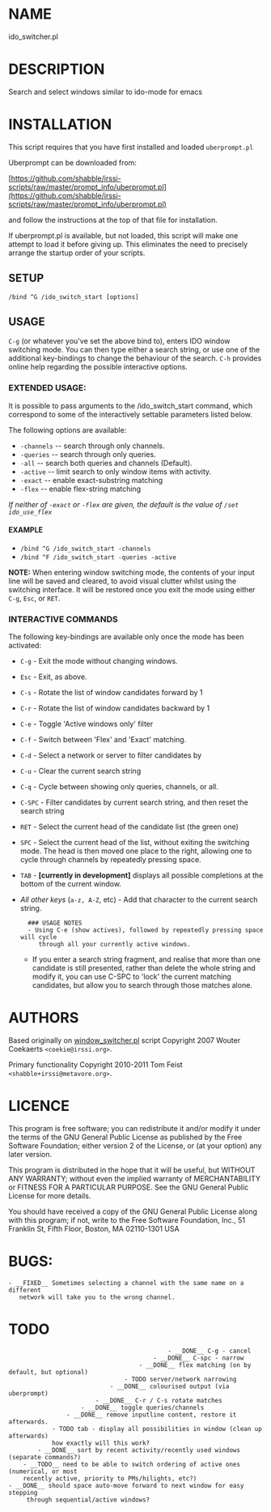 # NAME

ido_switcher.pl

# DESCRIPTION 

Search and select windows similar to ido-mode for emacs

# INSTALLATION

This script requires that you have first installed and loaded `uberprompt.pl`

Uberprompt can be downloaded from:

[https://github.com/shabble/irssi-scripts/raw/master/prompt_info/uberprompt.pl](https://github.com/shabble/irssi-scripts/raw/master/prompt_info/uberprompt.pl)

and follow the instructions at the top of that file for installation.

If uberprompt.pl is available, but not loaded, this script will make one
attempt to load it before giving up.  This eliminates the need to precisely
arrange the startup order of your scripts.

## SETUP

`/bind ^G /ido_switch_start [options]`

## USAGE

`C-g` (or whatever you've set the above bind to), enters IDO window switching mode.
You can then type either a search string, or use one of the additional key-bindings
to change the behaviour of the search.  `C-h` provides online help regarding
the possible interactive options.

### EXTENDED USAGE:

It is possible to pass arguments to the /ido_switch_start command, which
correspond to some of the interactively settable parameters listed below.

The following options are available:

- `-channels` -- search through only channels.
- `-queries`  -- search through only queries.
- `-all`      -- search both queries and channels (Default).
- `-active`   -- limit search to only window items with activity.
- `-exact`    -- enable exact-substring matching
- `-flex`     -- enable flex-string matching

_If neither of `-exact` or `-flex` are given, the default is the value of
`/set ido_use_flex`_

#### EXAMPLE

- `/bind ^G /ido_switch_start -channels`
- `/bind ^F /ido_switch_start -queries -active`

__NOTE:__ When entering window switching mode, the contents of your input line will
be saved and cleared, to avoid visual clutter whilst using the switching
interface.  It will be restored once you exit the mode using either `C-g`, `Esc`,
or `RET`.

### INTERACTIVE COMMANDS

The following key-bindings are available only once the mode has been
activated:

- `C-g`   - Exit the mode without changing windows.
- `Esc`   - Exit, as above.
- `C-s`   - Rotate the list of window candidates forward by 1
- `C-r`   - Rotate the list of window candidates backward by 1
- `C-e`   - Toggle 'Active windows only' filter
- `C-f`   - Switch between 'Flex' and 'Exact' matching.
- `C-d`   - Select a network or server to filter candidates by
- `C-u`   - Clear the current search string
- `C-q`   - Cycle between showing only queries, channels, or all.
- `C-SPC` - Filter candidates by current search string, and then reset
                 the search string
- `RET`   - Select the current head of the candidate list (the green one)
- `SPC`   - Select the current head of the list, without exiting the
                 switching mode. The head is then moved one place to the right,
                 allowing one to cycle through channels by repeatedly pressing space.
- `TAB`   - __[currently in development]__ displays all possible completions
                 at the bottom of the current window.
- _All other keys_ (`a-z, A-Z`, etc) - Add that character to the current search
                        string.

        ### USAGE NOTES
        - Using C-e (show actives), followed by repeatedly pressing space will cycle
           through all your currently active windows.
    - If you enter a search string fragment, and realise that more than one candidate
       is still presented, rather than delete the whole string and modify it, you can
       use C-SPC to 'lock' the current matching candidates, but allow you to search
       through those matches alone.

# AUTHORS

Based originally on [window_switcher.pl](http://scripts.irssi.org/scripts/window_switcher.pl) script Copyright 2007 Wouter Coekaerts
`<coekie@irssi.org>`.

Primary functionality Copyright 2010-2011 Tom Feist
`<shabble+irssi@metavore.org>`.

# LICENCE

This program is free software; you can redistribute it and/or modify
it under the terms of the GNU General Public License as published by
the Free Software Foundation; either version 2 of the License, or
(at your option) any later version.

This program is distributed in the hope that it will be useful,
but WITHOUT ANY WARRANTY; without even the implied warranty of
MERCHANTABILITY or FITNESS FOR A PARTICULAR PURPOSE.  See the
GNU General Public License for more details.

You should have received a copy of the GNU General Public License
along with this program; if not, write to the Free Software
Foundation, Inc., 51 Franklin St, Fifth Floor, Boston, MA  02110-1301  USA

# BUGS:

    - __FIXED__ Sometimes selecting a channel with the same name on a different
       network will take you to the wrong channel.

# TODO

                                                - __DONE__ C-g - cancel
                                            - __DONE__ C-spc - narrow
                                        - __DONE__ flex matching (on by default, but optional)
                                    - TODO server/network narrowing
                                - __DONE__ colourised output (via uberprompt)
                            - __DONE__ C-r / C-s rotate matches
                        - __DONE__ toggle queries/channels
                    - __DONE__ remove inputline content, restore it afterwards.
                - TODO tab - display all possibilities in window (clean up afterwards)
                how exactly will this work?
            - __DONE__ sort by recent activity/recently used windows (separate commands?)
        - __TODO__ need to be able to switch ordering of active ones (numerical, or most
        recently active, priority to PMs/hilights, etc?)
    - __DONE__ should space auto-move forward to next window for easy stepping
         through sequential/active windows?